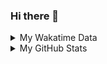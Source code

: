 ### Hi there 👋

<!--
**cdfmlr/cdfmlr** is a ✨ _special_ ✨ repository because its `README.md` (this file) appears on your GitHub profile.

Here are some ideas to get you started:

- 🔭 I’m currently working on ...
- 🌱 I’m currently learning ...
- 👯 I’m looking to collaborate on ...
- 🤔 I’m looking for help with ...
- 💬 Ask me about ...
- 📫 How to reach me: ...
- 😄 Pronouns: ...
- ⚡ Fun fact: ...
-->

<details>

<summary>My Wakatime Data</summary>

<!--START_SECTION:waka-->
![Lines of code](https://img.shields.io/badge/From%20Hello%20World%20I%27ve%20Written-6.2%20million%20lines%20of%20code-blue)

**🐱 My GitHub Data** 

> 📦 616.4 kB Used in GitHub's Storage 
 > 
> 🏆 284 Contributions in the Year 2023
 > 
> 🚫 Not Opted to Hire
 > 
> 📜 69 Public Repositories 
 > 
> 🔑 16 Private Repositories 
 > 
**I'm an Early 🐤** 

```text
🌞 Morning                205 commits         █████░░░░░░░░░░░░░░░░░░░░   19.45 % 
🌆 Daytime                431 commits         ██████████░░░░░░░░░░░░░░░   40.89 % 
🌃 Evening                411 commits         ██████████░░░░░░░░░░░░░░░   38.99 % 
🌙 Night                  7 commits           ░░░░░░░░░░░░░░░░░░░░░░░░░   00.66 % 
```
📅 **I'm Most Productive on Monday** 

```text
Monday                   181 commits         ████░░░░░░░░░░░░░░░░░░░░░   17.17 % 
Tuesday                  161 commits         ████░░░░░░░░░░░░░░░░░░░░░   15.28 % 
Wednesday                158 commits         ████░░░░░░░░░░░░░░░░░░░░░   14.99 % 
Thursday                 159 commits         ████░░░░░░░░░░░░░░░░░░░░░   15.09 % 
Friday                   144 commits         ███░░░░░░░░░░░░░░░░░░░░░░   13.66 % 
Saturday                 125 commits         ███░░░░░░░░░░░░░░░░░░░░░░   11.86 % 
Sunday                   126 commits         ███░░░░░░░░░░░░░░░░░░░░░░   11.95 % 
```


**I Mostly Code in Go** 

```text
Go                       21 repos            ███████░░░░░░░░░░░░░░░░░░   29.58 % 
Python                   16 repos            ██████░░░░░░░░░░░░░░░░░░░   22.54 % 
Vue                      5 repos             ██░░░░░░░░░░░░░░░░░░░░░░░   07.04 % 
TeX                      4 repos             █░░░░░░░░░░░░░░░░░░░░░░░░   05.63 % 
Lua                      1 repo              ░░░░░░░░░░░░░░░░░░░░░░░░░   01.41 % 
```




 Last Updated on 11/03/2023 01:24:33 UTC
<!--END_SECTION:waka-->

</details>

<details>
 
 <summary>My GitHub Stats</summary>

[![CDFMLR's github stats](https://github-readme-stats.vercel.app/api?username=cdfmlr&count_private=true&show_icons=true)](https://github.com/anuraghazra/github-readme-stats)

</details>
